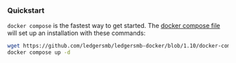 ### Quickstart

`docker compose` is the fastest way to get started. The [docker compose file](https://github.com/ledgersmb/ledgersmb-docker) will set up an installation with these commands:

```bash
wget https://github.com/ledgersmb/ledgersmb-docker/blob/1.10/docker-compose.yml
docker compose up -d
```

